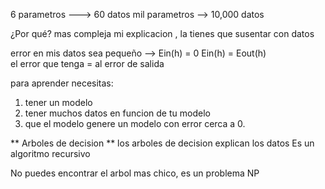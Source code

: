 
6 parametros ---> 60 datos
mil parametros --> 10,000 datos

¿Por qué?
mas compleja mi explicacion , la tienes que susentar con datos

error en mis datos sea pequeño --> Ein(h) = 0
Ein(h) = Eout(h)  
el error que tenga = al error de salida

para aprender necesitas:
1. tener un modelo
2. tener muchos datos en funcion de tu modelo
3. que el modelo genere un modelo con error cerca a 0.

  ** Arboles de decision **
los arboles de decision explican los datos
Es un algoritmo recursivo

No puedes encontrar el arbol mas chico, es un problema NP






